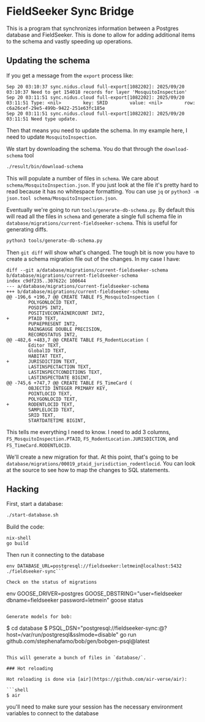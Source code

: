 # FieldSeeker Sync Bridge

This is a program that synchronizes information between a Postgres database and FieldSeeker.
This is done to allow for adding additional items to the schema and vastly speeding up operations.

## Updating the schema

If you get a message from the `export` process like:

```
Sep 20 03:10:37 sync.nidus.cloud full-export[1082202]: 2025/09/20 03:10:37 Need to get 154018 records for layer 'MosquitoInspection'
Sep 20 03:11:51 sync.nidus.cloud full-export[1082202]: 2025/09/20 03:11:51 Type: <nil>        key: SRID        value: <nil>        row: c6a26cef-29e5-499b-9422-251e63fc185e
Sep 20 03:11:51 sync.nidus.cloud full-export[1082202]: 2025/09/20 03:11:51 Need type update.
```

Then that means you need to update the schema. In my example here, I need to update `MosquitoInspection`.

We start by downloading the schema. You do that through the `download-schema` tool

```sh
./result/bin/download-schema
```

This will populate a number of files in `schema`. We care about `schema/MosquitoInspection.json`. If you just look at the file it's pretty hard to read because it has no whitespace formatting. You can use `jq` or `python3 -m json.tool schema/MosquitoInspection.json`.

Eventually we're going to run `tools/generate-db-schema.py`. By default this will read all the files in `schema` and generate a single full schema file in `database/migrations/current-fieldseeker-schema`. This is useful for generating diffs.

```sh
python3 tools/generate-db-schema.py
```

Then `git diff` will show what's changed. The tough bit is now you have to create a schema migration file out of the changes. In my case I have:

```
diff --git a/database/migrations/current-fieldseeker-schema b/database/migrations/current-fieldseeker-schema
index c9df235..307622c 100644
--- a/database/migrations/current-fieldseeker-schema
+++ b/database/migrations/current-fieldseeker-schema
@@ -196,6 +196,7 @@ CREATE TABLE FS_MosquitoInspection (
        POLYGONLOCID TEXT,
        POSDIPS INT2,
        POSITIVECONTAINERCOUNT INT2,
+       PTAID TEXT,
        PUPAEPRESENT INT2,
        RAINGAUGE DOUBLE PRECISION,
        RECORDSTATUS INT2,
@@ -482,6 +483,7 @@ CREATE TABLE FS_RodentLocation (
        Editor TEXT,
        GlobalID TEXT,
        HABITAT TEXT,
+       JURISDICTION TEXT,
        LASTINSPECTACTION TEXT,
        LASTINSPECTCONDITIONS TEXT,
        LASTINSPECTDATE BIGINT,
@@ -745,6 +747,7 @@ CREATE TABLE FS_TimeCard (
        OBJECTID INTEGER PRIMARY KEY,
        POINTLOCID TEXT,
        POLYGONLOCID TEXT,
+       RODENTLOCID TEXT,
        SAMPLELOCID TEXT,
        SRID TEXT,
        STARTDATETIME BIGINT,
```

This tells me everything I need to know. I need to add 3 columns, `FS_MosquitoInspection.PTAID`, `FS_RodentLocation.JURISDICTION`, and `FS_TimeCard.RODENTLOCID`.

We'll create a new migration for that. At this point, that's going to be `database/migrations/00019_ptaid_jurisdiction_rodentlocid`. You can look at the source to see how to map the changes to SQL statements.


## Hacking

First, start a database:

```sh
./start-database.sh
```

Build the code:

```
nix-shell
go build
```

Then run it connecting to the database

```
env DATABASE_URL=postgresql://fieldseeker:letmein@localhost:5432 ./fieldseeker-sync```

Check on the status of migrations

```
env GOOSE_DRIVER=postgres GOOSE_DBSTRING="user=fieldseeker dbname=fieldseeker password=letmein" goose status
```

Generate models for bob:

```
$ cd database
$ PSQL_DSN="postgresql://fieldseeker-sync:@?host=/var/run/postgresql&sslmode=disable" go run github.com/stephenafamo/bob/gen/bobgen-psql@latest
```

This will generate a bunch of files in `database/`.

### Hot reloading

Hot reloading is done via [air](https://github.com/air-verse/air):

```shell
$ air
```

you'll need to make sure your session has the necessary environment variables to connect to the database
